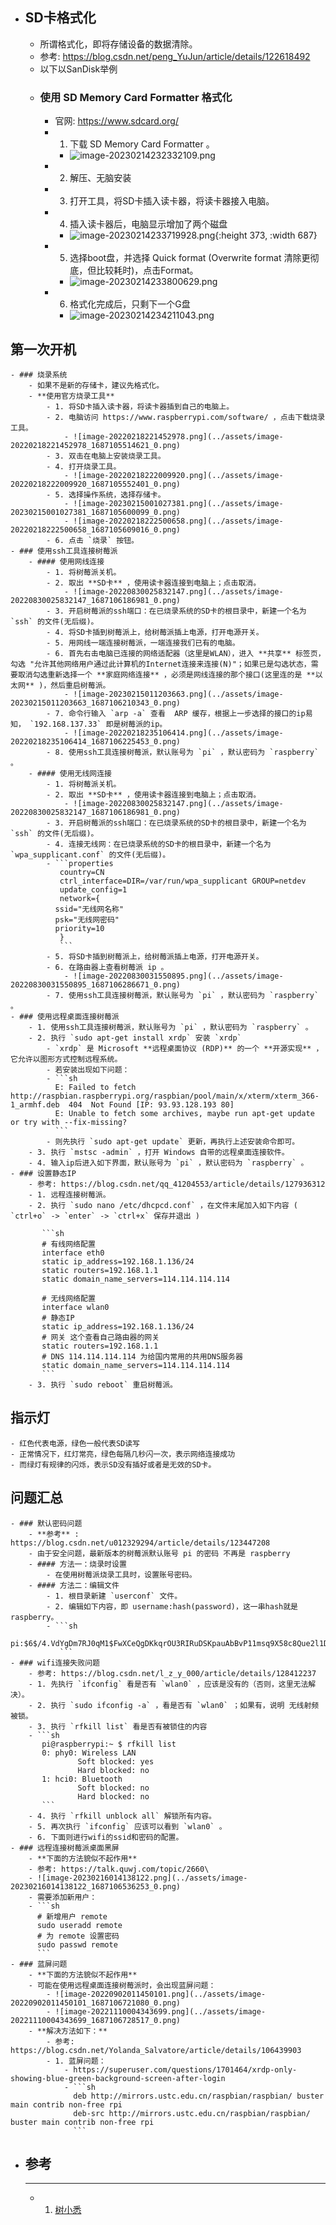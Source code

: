 - ## SD卡格式化
	- 所谓格式化，即将存储设备的数据清除。
	- 参考: https://blog.csdn.net/peng_YuJun/article/details/122618492
	- 以下以SanDisk举例
	- ### 使用 SD Memory Card Formatter 格式化
		- 官网: https://www.sdcard.org/
		- 1. 下载 SD Memory Card Formatter 。
			- ![image-20230214232332109.png](../assets/image-20230214232332109_1687105348736_0.png)
		- 2. 解压、无脑安装
		- 3. 打开工具，将SD卡插入读卡器，将读卡器接入电脑。
		- 4. 插入读卡器后，电脑显示增加了两个磁盘
			- ![image-20230214233719928.png](../assets/image-20230214233719928_1687105379042_0.png){:height 373, :width 687}
		- 5. 选择boot盘，并选择 Quick format (Overwrite format 清除更彻底，但比较耗时)，点击Format。
			- ![image-20230214233800629.png](../assets/image-20230214233800629_1687105398642_0.png)
		- 6. 格式化完成后，只剩下一个G盘
			- ![image-20230214234211043.png](../assets/image-20230214234211043_1687105418274_0.png)
## 第一次开机
	- ### 烧录系统
		- 如果不是新的存储卡，建议先格式化。
		- **使用官方烧录工具**
			- 1. 将SD卡插入读卡器，将读卡器插到自己的电脑上。
			- 2. 电脑访问 https://www.raspberrypi.com/software/ ，点击下载烧录工具。
				- ![image-20220218221452978.png](../assets/image-20220218221452978_1687105514621_0.png)
			- 3. 双击在电脑上安装烧录工具。
			- 4. 打开烧录工具。
				- ![image-20220218222009920.png](../assets/image-20220218222009920_1687105552401_0.png)
			- 5. 选择操作系统，选择存储卡。
				- ![image-20230215001027381.png](../assets/image-20230215001027381_1687105600099_0.png)
				- ![image-20220218222500658.png](../assets/image-20220218222500658_1687105609016_0.png)
			- 6. 点击 `烧录` 按钮。
	- ### 使用ssh工具连接树莓派
		- #### 使用网线连接
			- 1. 将树莓派关机。
			- 2. 取出 **SD卡** ，使用读卡器连接到电脑上；点击取消。
				- ![image-20220830025832147.png](../assets/image-20220830025832147_1687106186981_0.png)
			- 3. 开启树莓派的ssh端口：在已烧录系统的SD卡的根目录中，新建一个名为 `ssh` 的文件(无后缀)。
			- 4. 将SD卡插到树莓派上，给树莓派插上电源，打开电源开关。
			- 5. 用网线一端连接树莓派，一端连接我们已有的电脑。
			- 6. 首先右击电脑已连接的网络适配器（这里是WLAN），进入 **共享** 标签页，勾选 "允许其他网络用户通过此计算机的Internet连接来连接(N)"；如果已是勾选状态，需要取消勾选重新选择一个 **家庭网络连接** ，必须是网线连接的那个接口(这里连的是 **以太网** )，然后重启树莓派。
				- ![image-20230215011203663.png](../assets/image-20230215011203663_1687106210343_0.png)
			- 7. 命令行输入 `arp -a` 查看  ARP 缓存，根据上一步选择的接口的ip易知， `192.168.137.33` 即是树莓派的ip。
				- ![image-20220218235106414.png](../assets/image-20220218235106414_1687106225453_0.png)
			- 8. 使用ssh工具连接树莓派，默认账号为 `pi` ，默认密码为 `raspberry` 。
		- #### 使用无线网连接
			- 1. 将树莓派关机。
			- 2. 取出 **SD卡** ，使用读卡器连接到电脑上；点击取消。
				- ![image-20220830025832147.png](../assets/image-20220830025832147_1687106186981_0.png)
			- 3. 开启树莓派的ssh端口：在已烧录系统的SD卡的根目录中，新建一个名为 `ssh` 的文件(无后缀)。
			- 4. 连接无线网：在已烧录系统的SD卡的根目录中，新建一个名为 `wpa_supplicant.conf` 的文件(无后缀)。
			- ```properties
			   country=CN
			   ctrl_interface=DIR=/var/run/wpa_supplicant GROUP=netdev
			   update_config=1
			   network={
			  ssid="无线网名称"
			  psk="无线网密码"
			  priority=10
			   }
			   ```
			- 5. 将SD卡插到树莓派上，给树莓派插上电源，打开电源开关。
			- 6. 在路由器上查看树莓派 ip 。
				- ![image-20220830031550895.png](../assets/image-20220830031550895_1687106286671_0.png)
			- 7. 使用ssh工具连接树莓派，默认账号为 `pi` ，默认密码为 `raspberry` 。
	- ### 使用远程桌面连接树莓派
		- 1. 使用ssh工具连接树莓派，默认账号为 `pi` ，默认密码为 `raspberry` 。
		- 2. 执行 `sudo apt-get install xrdp` 安装 `xrdp`
			- `xrdp` 是 Microsoft **远程桌面协议 (RDP)** 的一个 **开源实现** ，它允许以图形方式控制远程系统。
			- 若安装出现如下问题：
			- ```sh
			  E: Failed to fetch http://raspbian.raspberrypi.org/raspbian/pool/main/x/xterm/xterm_366-1_armhf.deb  404  Not Found [IP: 93.93.128.193 80]
			  E: Unable to fetch some archives, maybe run apt-get update or try with --fix-missing?
			  ```
			- 则先执行 `sudo apt-get update` 更新，再执行上述安装命令即可。
		- 3. 执行 `mstsc -admin` ，打开 Windows 自带的远程桌面连接软件。
		- 4. 输入ip后进入如下界面，默认账号为 `pi` ，默认密码为 `raspberry` 。
	- ### 设置静态IP
		- 参考: https://blog.csdn.net/qq_41204553/article/details/127936312
		- 1. 远程连接树莓派。
		- 2. 执行 `sudo nano /etc/dhcpcd.conf` ，在文件末尾加入如下内容 ( `ctrl+o` -> `enter` -> `ctrl+x` 保存并退出 )
		  
		   ```sh
		   # 有线网络配置
		   interface eth0
		   static ip_address=192.168.1.136/24
		   static routers=192.168.1.1
		   static domain_name_servers=114.114.114.114
		   
		   # 无线网络配置
		   interface wlan0
		   # 静态IP
		   static ip_address=192.168.1.136/24
		   # 网关 这个查看自己路由器的网关
		   static routers=192.168.1.1
		   # DNS 114.114.114.114 为给国内常用的共用DNS服务器
		   static domain_name_servers=114.114.114.114
		   ```
		- 3. 执行 `sudo reboot` 重启树莓派。
## 指示灯
	- 红色代表电源，绿色一般代表SD读写
	- 正常情况下，红灯常亮，绿色每隔几秒闪一次，表示网络连接成功
	- 而绿灯有规律的闪烁，表示SD没有插好或者是无效的SD卡。
## 问题汇总
	- ### 默认密码问题
		- **参考** : https://blog.csdn.net/u012329294/article/details/123447208
		- 由于安全问题，最新版本的树莓派默认账号 pi 的密码 不再是 raspberry
		- #### 方法一：烧录时设置
			- 在使用树莓派烧录工具时，设置账号密码。
		- #### 方法二：编辑文件
			- 1. 根目录新建 `userconf` 文件。
			- 2. 编辑如下内容，即 username:hash(password)，这一串hash就是raspberry。
			- ```sh
			  pi:$6$/4.VdYgDm7RJ0qM1$FwXCeQgDKkqrOU3RIRuDSKpauAbBvP11msq9X58c8Que2l1Dwq3vdJMgiZlQSbEXGaY5esVHGBNbCxKLVNqZW1
			   ```
	- ### wifi连接失败问题
		- 参考: https://blog.csdn.net/l_z_y_000/article/details/128412237
		- 1. 先执行 `ifconfig` 看是否有 `wlan0` ，应该是没有的（否则，这里无法解决）。
		- 2. 执行 `sudo ifconfig -a` ，看是否有 `wlan0` ；如果有，说明 无线射频 被锁。
		- 3. 执行 `rfkill list` 看是否有被锁住的内容
		- ```sh
		   pi@raspberrypi:~ $ rfkill list
		   0: phy0: Wireless LAN
		           Soft blocked: yes
		           Hard blocked: no
		   1: hci0: Bluetooth
		           Soft blocked: no
		           Hard blocked: no
		   ```
		- 4. 执行 `rfkill unblock all` 解锁所有内容。
		- 5. 再次执行 `ifconfig` 应该可以看到 `wlan0` 。
		- 6. 下面则进行wifi的ssid和密码的配置。
	- ### 远程连接树莓派桌面黑屏
		- **下面的方法貌似不起作用**
		- 参考: https://talk.quwj.com/topic/2660\
		- ![image-20230216014138122.png](../assets/image-20230216014138122_1687106536253_0.png)
		- 需要添加新用户：
		- ```sh
		  # 新增用户 remote
		  sudo useradd remote
		  # 为 remote 设置密码
		  sudo passwd remote
		  ```
	- ### 蓝屏问题
		- **下面的方法貌似不起作用**
		- 可能在使用远程桌面连接树莓派时，会出现蓝屏问题：
			- ![image-20220902011450101.png](../assets/image-20220902011450101_1687106721080_0.png)
			- ![image-20221110004343699.png](../assets/image-20221110004343699_1687106728517_0.png)
		- **解决方法如下：**
			- 参考: https://blog.csdn.net/Yolanda_Salvatore/article/details/106439903
			- 1. 蓝屏问题：
				- https://superuser.com/questions/1701464/xrdp-only-showing-blue-green-background-screen-after-login
				- ```sh
				  deb http://mirrors.ustc.edu.cn/raspbian/raspbian/ buster main contrib non-free rpi
				  deb-src http://mirrors.ustc.edu.cn/raspbian/raspbian/ buster main contrib non-free rpi
				  ```
- ## 参考
  ---
	- 1. [树小悉](https://www.bilibili.com/video/BV16U4y1879Q?vd_source=f1fbb083ddef12dcff3388779faac201)